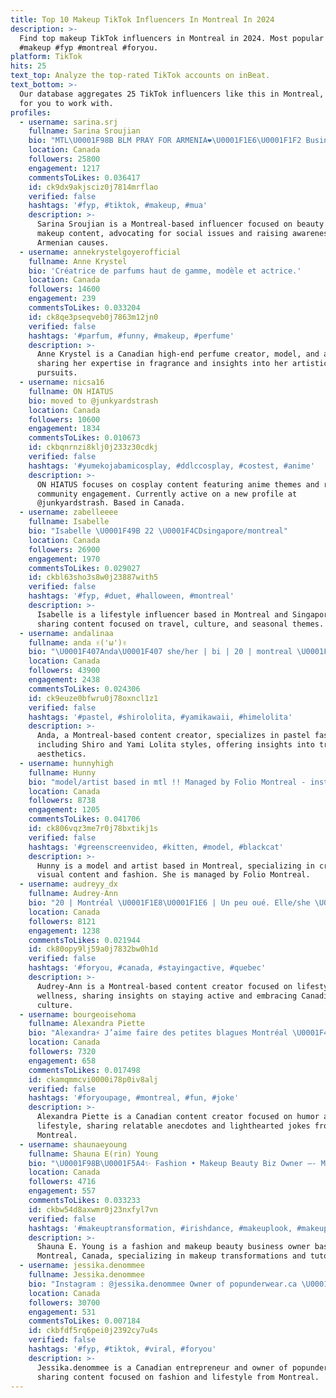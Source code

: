 ```yaml
---
title: Top 10 Makeup TikTok Influencers In Montreal In 2024
description: >-
  Find top makeup TikTok influencers in Montreal in 2024. Most popular hashtags:
  #makeup #fyp #montreal #foryou.
platform: TikTok
hits: 25
text_top: Analyze the top-rated TikTok accounts on inBeat.
text_bottom: >-
  Our database aggregates 25 TikTok influencers like this in Montreal, Canada
  for you to work with.
profiles:
  - username: sarina.srj
    fullname: Sarina Sroujian
    bio: "MTL\U0001F98B BLM PRAY FOR ARMENIA❤️\U0001F1E6\U0001F1F2 Business inquiries: hausofsar.influencer@gmail"
    location: Canada
    followers: 25800
    engagement: 1217
    commentsToLikes: 0.036417
    id: ck9dx9akjsciz0j7814mrflao
    verified: false
    hashtags: '#fyp, #tiktok, #makeup, #mua'
    description: >-
      Sarina Sroujian is a Montreal-based influencer focused on beauty and
      makeup content, advocating for social issues and raising awareness for
      Armenian causes.
  - username: annekrystelgoyerofficial
    fullname: Anne Krystel
    bio: 'Créatrice de parfums haut de gamme, modèle et actrice.'
    location: Canada
    followers: 14600
    engagement: 239
    commentsToLikes: 0.033204
    id: ck8qe3pseqveb0j7863m12jn0
    verified: false
    hashtags: '#parfum, #funny, #makeup, #perfume'
    description: >-
      Anne Krystel is a Canadian high-end perfume creator, model, and actress,
      sharing her expertise in fragrance and insights into her artistic
      pursuits.
  - username: nicsa16
    fullname: ON HIATUS
    bio: moved to @junkyardstrash
    location: Canada
    followers: 10600
    engagement: 1834
    commentsToLikes: 0.010673
    id: ckbqnrnzi8klj0j233z30cdkj
    verified: false
    hashtags: '#yumekojabamicosplay, #ddlccosplay, #costest, #anime'
    description: >-
      ON HIATUS focuses on cosplay content featuring anime themes and related
      community engagement. Currently active on a new profile at
      @junkyardstrash. Based in Canada.
  - username: zabelleeee
    fullname: Isabelle
    bio: "Isabelle \U0001F49B 22 \U0001F4CDsingapore/montreal"
    location: Canada
    followers: 26900
    engagement: 1970
    commentsToLikes: 0.029027
    id: ckbl63sho3s8w0j23887with5
    verified: false
    hashtags: '#fyp, #duet, #halloween, #montreal'
    description: >-
      Isabelle is a lifestyle influencer based in Montreal and Singapore,
      sharing content focused on travel, culture, and seasonal themes.
  - username: andalinaa
    fullname: anda ✌︎('ω')✌︎
    bio: "\U0001F407Anda\U0001F407 she/her | bi | 20 | montreal \U0001F497instagram: @andalina._"
    location: Canada
    followers: 43900
    engagement: 2438
    commentsToLikes: 0.024306
    id: ck9euze0bfwru0j78oxncl1z1
    verified: false
    hashtags: '#pastel, #shirololita, #yamikawaii, #himelolita'
    description: >-
      Anda, a Montreal-based content creator, specializes in pastel fashion,
      including Shiro and Yami Lolita styles, offering insights into trends and
      aesthetics.
  - username: hunnyhigh
    fullname: Hunny
    bio: "model/artist based in mtl !! Managed by Folio Montreal - insta: @emxtive \U0001FA90"
    location: Canada
    followers: 8738
    engagement: 1205
    commentsToLikes: 0.041706
    id: ck806vqz3me7r0j78bxtikj1s
    verified: false
    hashtags: '#greenscreenvideo, #kitten, #model, #blackcat'
    description: >-
      Hunny is a model and artist based in Montreal, specializing in creative
      visual content and fashion. She is managed by Folio Montreal.
  - username: audreyy_dx
    fullname: Audrey-Ann
    bio: "20 | Montréal \U0001F1E8\U0001F1E6 | Un peu oué. Elle/she \U0001F619✌\U0001F3FB"
    location: Canada
    followers: 8121
    engagement: 1238
    commentsToLikes: 0.021944
    id: ck80opy9lj59a0j7832bw0h1d
    verified: false
    hashtags: '#foryou, #canada, #stayingactive, #quebec'
    description: >-
      Audrey-Ann is a Montreal-based content creator focused on lifestyle and
      wellness, sharing insights on staying active and embracing Canadian
      culture.
  - username: bourgeoisehoma
    fullname: Alexandra Piette
    bio: "Alexandra⚡️ J’aime faire des petites blagues Montréal \U0001F4CD IG:@bourgeoiseho"
    location: Canada
    followers: 7320
    engagement: 658
    commentsToLikes: 0.017498
    id: ckamqmmcvi0000i78p0iv8alj
    verified: false
    hashtags: '#foryoupage, #montreal, #fun, #joke'
    description: >-
      Alexandra Piette is a Canadian content creator focused on humor and
      lifestyle, sharing relatable anecdotes and lighthearted jokes from
      Montreal.
  - username: shaunaeyoung
    fullname: Shauna E(rin) Young
    bio: "\U0001F98B\U0001F5A4✨ Fashion • Makeup Beauty Biz Owner —- MTL \U0001F1E8\U0001F1E6"
    location: Canada
    followers: 4716
    engagement: 557
    commentsToLikes: 0.033233
    id: ckbw54d8axwmr0j23nxfyl7vn
    verified: false
    hashtags: '#makeuptransformation, #irishdance, #makeuplook, #makeuptutorial'
    description: >-
      Shauna E. Young is a fashion and makeup beauty business owner based in
      Montreal, Canada, specializing in makeup transformations and tutorials.
  - username: jessika.denommee
    fullname: Jessika.denommee
    bio: "Instagram : @jessika.denommee Owner of popunderwear.ca \U0001F1E8\U0001F1E6 Montreal"
    location: Canada
    followers: 30700
    engagement: 531
    commentsToLikes: 0.007184
    id: ckbfdf5rq6pei0j2392cy7u4s
    verified: false
    hashtags: '#fyp, #tiktok, #viral, #foryou'
    description: >-
      Jessika.denommee is a Canadian entrepreneur and owner of popunderwear.ca,
      sharing content focused on fashion and lifestyle from Montreal.
---
```


